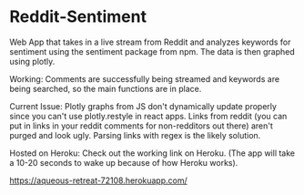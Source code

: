 # Reddit-Sentiment

Web App that takes in a live stream from Reddit and analyzes keywords for sentiment using the sentiment package from npm. The data is then graphed using plotly.

Working: Comments are successfully being streamed and keywords are being searched, so the main functions are in place.

Current Issue: Plotly graphs from JS don't dynamically update properly since you can't use plotly.restyle in react apps.
Links from reddit (you can put in links in your reddit comments for non-redditors out there) aren't purged and look ugly. Parsing links with regex is the likely solution.

Hosted on Heroku: Check out the working link on Heroku. (The app will take a 10-20 seconds to wake up because of how Heroku works).

https://aqueous-retreat-72108.herokuapp.com/


